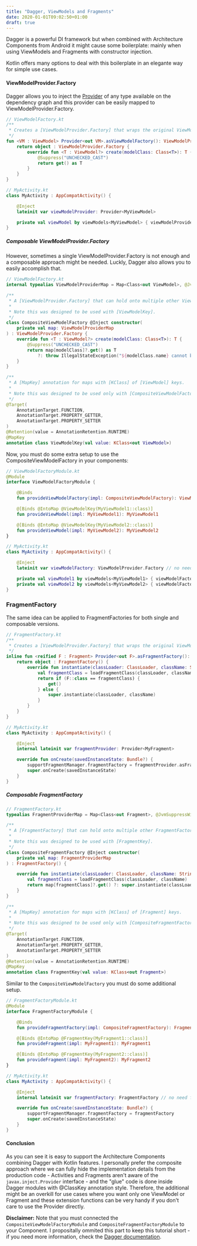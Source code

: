 ```yaml
---
title: "Dagger, ViewModels and Fragments"
date: 2020-01-01T09:02:50+01:00
draft: true
---
```


Dagger is a powerful DI framework but when combined with Architecture Components from Android it might cause some boilerplate: mainly when using ViewModels and Fragments with constructor injection.

Kotlin offers many options to deal with this boilerplate in an elegante way for simple use cases.

#### ViewModelProvider.Factory

Dagger allows you to inject the [Provider](https://docs.oracle.com/javaee/6/api/javax/inject/Provider.html) of any type available on the dependency graph and this provider can be easily mapped to ViewModelProvider.Factory. 

```kotlin
// ViewModelFactory.kt
/**
 * Creates a [ViewModelProvider.Factory] that wraps the original ViewModel [Provider].
 */
fun <VM : ViewModel> Provider<out VM>.asViewModelFactory(): ViewModelProvider.Factory {
    return object : ViewModelProvider.Factory {
        override fun <T : ViewModel?> create(modelClass: Class<T>): T {
            @Suppress("UNCHECKED_CAST")
            return get() as T
        }
    }
}

// MyActivity.kt
class MyActivity : AppCompatActivity() {

    @Inject
    lateinit var viewModelProvider: Provider<MyViewModel>

    private val viewModel by viewModels<MyViewModel> { viewModelProvider.asViewModelFactory() }
}
```

##### Composable ViewModelProvider.Factory

However, sometimes a single ViewModelProvider.Factory is not enough and a composable approach might be needed. Luckly, Dagger also allows you to easily accomplish that.

```kotlin
// ViewModelFactory.kt
internal typealias ViewModelProviderMap = Map<Class<out ViewModel>, @JvmSuppressWildcards Provider<ViewModel>>

/**
 * A [ViewModelProvider.Factory] that can hold onto multiple other ViewModel [Provider]'s.
 *
 * Note this was designed to be used with [ViewModelKey].
 */
class CompositeViewModelFactory @Inject constructor(
    private val map: ViewModelProviderMap
) : ViewModelProvider.Factory {
    override fun <T : ViewModel?> create(modelClass: Class<T>): T {
        @Suppress("UNCHECKED_CAST")
        return map[modelClass]?.get() as T
            ?: throw IllegalStateException("${modelClass.name} cannot be provided without an @Inject constructor or from an @Provides-annotated method. Check your @IntoMap and @ClassKey provider.")
    }
}

/**
 * A [MapKey] annotation for maps with [KClass] of [ViewModel] keys.
 *
 * Note this was designed to be used only with [CompositeViewModelFactory].
 */
@Target(
    AnnotationTarget.FUNCTION,
    AnnotationTarget.PROPERTY_GETTER,
    AnnotationTarget.PROPERTY_SETTER
)
@Retention(value = AnnotationRetention.RUNTIME)
@MapKey
annotation class ViewModelKey(val value: KClass<out ViewModel>)
```

Now, you must do some extra setup to use the CompositeViewModelFactory in your components:

```kotlin
// ViewModelFactoryModule.kt
@Module
interface ViewModelFactoryModule {

    @Binds
    fun provideViewModelFactory(impl: CompositeViewModelFactory): ViewModelProvider.Factory

    @[Binds @IntoMap @ViewModelKey(MyViewModel1::class)]
    fun provideViewModel(impl: MyViewModel1): MyViewModel1

    @[Binds @IntoMap @ViewModelKey(MyViewModel2::class)]
    fun provideViewModel(impl: MyViewModel2): MyViewModel2
}

// MyActivity.kt
class MyActivity : AppCompatActivity() {

    @Inject
    lateinit var viewModelFactory: ViewModelProvider.Factory // no need for a specific VM.Factory

    private val viewModel1 by viewModels<MyViewModel1> { viewModelFactory }
    private val viewModel2 by viewModels<MyViewModel2> { viewModelFactory }
}
```

### FragmentFactory

The same idea can be applied to FragmentFactories for both single and composable versions.

```kotlin
// FragmentFactory.kt
/**
 * Creates a [ViewModelProvider.Factory] that wraps the original ViewModel [Provider].
 */
inline fun <reified F : Fragment> Provider<out F>.asFragmentFactory(): FragmentFactory {
    return object : FragmentFactory() {
        override fun instantiate(classLoader: ClassLoader, className: String): Fragment {
            val fragmentClass = loadFragmentClass(classLoader, className)
            return if (F::class == fragmentClass) {
                get()
            } else {
                super.instantiate(classLoader, className)
            }
        }
    }
}

// MyActivity.kt
class MyActivity : AppCompatActivity() {

    @Inject
    internal lateinit var fragmentProvider: Provider<MyFragment>

    override fun onCreate(savedInstanceState: Bundle?) {
        supportFragmentManager.fragmentFactory = fragmentProvider.asFragmentFactory()
        super.onCreate(savedInstanceState)
    }
}
```

##### Composable FragmentFactory

```kotlin
// FragmentFactory.kt
typealias FragmentProviderMap = Map<Class<out Fragment>, @JvmSuppressWildcards Provider<Fragment>>

/**
 * A [FragmentFactory] that can hold onto multiple other FragmentFactory [Provider]'s.
 *
 * Note this was designed to be used with [FragmentKey].
 */
class CompositeFragmentFactory @Inject constructor(
    private val map: FragmentProviderMap
) : FragmentFactory() {

    override fun instantiate(classLoader: ClassLoader, className: String): Fragment {
        val fragmentClass = loadFragmentClass(classLoader, className)
        return map[fragmentClass]?.get() ?: super.instantiate(classLoader, className)
    }
}

/**
 * A [MapKey] annotation for maps with [KClass] of [Fragment] keys.
 *
 * Note this was designed to be used only with [CompositeFragmentFactory].
 */
@Target(
    AnnotationTarget.FUNCTION,
    AnnotationTarget.PROPERTY_GETTER,
    AnnotationTarget.PROPERTY_SETTER
)
@Retention(value = AnnotationRetention.RUNTIME)
@MapKey
annotation class FragmentKey(val value: KClass<out Fragment>)
```

Similar to the `CompositeViewModelFactory` you must do some additional setup.

```kotlin
// FragmentFactoryModule.kt
@Module
interface FragmentFactoryModule {

    @Binds
    fun provideFragmentFactory(impl: CompositeFragmentFactory): FragmentFactory

    @[Binds @IntoMap @FragmentKey(MyFragment1::class)]
    fun provideFragment(impl: MyFragment1): MyFragment1

    @[Binds @IntoMap @FragmentKey(MyFragment2::class)]
    fun provideFragment(impl: MyFragment2): MyFragment2
}

// MyActivity.kt
class MyActivity : AppCompatActivity() {

    @Inject
    internal lateinit var fragmentFactory: FragmentFactory // no need for a specific Factory

    override fun onCreate(savedInstanceState: Bundle?) {
        supportFragmentManager.fragmentFactory = fragmentFactory
        super.onCreate(savedInstanceState)
    }
}
```

#### Conclusion

As you can see it is easy to support the Architecture Components combining Dagger with Kotlin features. I personally prefer the composite approach where we can fully hide the implementation details from the production code - Activities and Fragments aren't aware of the `javax.inject.Provider` interface - and the "glue" code is done inside Dagger modules with @ClassKey annotation style. Therefore, the additional might be an overkill for use cases where you want only one ViewModel or Fragment and these extension functions can be very handy if you don't care to use the Provider directly.

**Disclaimer:** Note that you must connected the `CompositeViewModelFactoryModule` and `CompositeFragmentFactoryModule` to your Component. I propositally ommited this part to keep this tutorial short - if you need more information, check the [Dagger documentation](https://dagger.dev/).